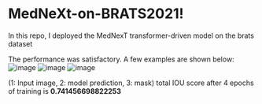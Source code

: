 # MedNeXt-on-BRATS2021!

In this repo, I deployed the MedNexT transformer-driven model on the brats dataset

The performance was satisfactory. A few examples are shown below:
![image](https://github.com/AlisherMyrgyyassov/MedNeXt-on-BRATS2021/assets/79082361/3626c1d8-bc37-4754-a946-305d7c1ed7af)
![image](https://github.com/AlisherMyrgyyassov/MedNeXt-on-BRATS2021/assets/79082361/e4dfcbd7-b10d-4f98-be05-ddea49f5a1ce)
![image](https://github.com/AlisherMyrgyyassov/MedNeXt-on-BRATS2021/assets/79082361/d1fcaed2-ef6f-4281-bc9d-7a3854d5a661)

(1: Input image, 2: model prediction, 3: mask)
total IOU score after 4 epochs of training is **0.741456698822253**
